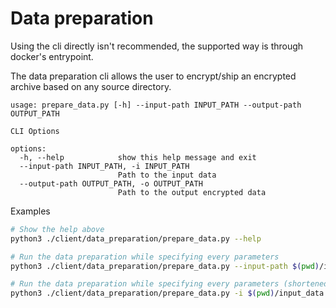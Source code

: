 # Data preparation

Using the cli directly isn't recommended, the supported way is through docker's entrypoint.

The data preparation cli allows the user to encrypt/ship an encrypted archive based on any source directory.

```
usage: prepare_data.py [-h] --input-path INPUT_PATH --output-path OUTPUT_PATH

CLI Options

options:
  -h, --help            show this help message and exit
  --input-path INPUT_PATH, -i INPUT_PATH
                        Path to the input data
  --output-path OUTPUT_PATH, -o OUTPUT_PATH
                        Path to the output encrypted data
```

Examples

```bash
# Show the help above
python3 ./client/data_preparation/prepare_data.py --help

# Run the data preparation while specifying every parameters
python3 ./client/data_preparation/prepare_data.py --input-path $(pwd)/input_data --output-path $(pwd)

# Run the data preparation while specifying every parameters (shortened version)
python3 ./client/data_preparation/prepare_data.py -i $(pwd)/input_data -o $(pwd)
```
